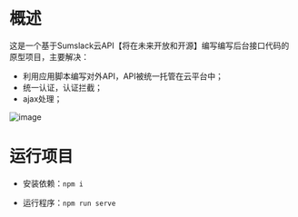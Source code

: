 # 概述

这是一个基于Sumslack云API【将在未来开放和开源】编写编写后台接口代码的原型项目，主要解决：
- 利用应用脚本编写对外API，API被统一托管在云平台中；
- 统一认证，认证拦截；
- ajax处理；


![image](http://h5.sumslack.com/todo.png)

# 运行项目

- 安装依赖：`npm i`

- 运行程序：`npm run serve`
